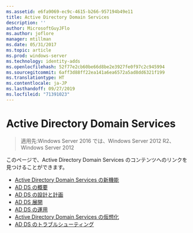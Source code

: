 ```yaml
---
ms.assetid: e6fa9069-ec9c-4615-b266-957194b49e11
title: Active Directory Domain Services
description: ''
author: MicrosoftGuyJFlo
ms.author: joflore
manager: mtillman
ms.date: 05/31/2017
ms.topic: article
ms.prod: windows-server
ms.technology: identity-adds
ms.openlocfilehash: 52f77e2cb60be66d8be2e3927fe0f97c2c945994
ms.sourcegitcommit: 6aff3d88ff22ea141a6ea6572a5ad8dd6321f199
ms.translationtype: HT
ms.contentlocale: ja-JP
ms.lasthandoff: 09/27/2019
ms.locfileid: "71391023"
---
```

# <a name="active-directory-domain-services"></a>Active Directory Domain Services

>適用先:Windows Server 2016 では、Windows Server 2012 R2、Windows Server 2012

  
このページで、Active Directory Domain Services のコンテンツへのリンクを見つけることができます。   


* [Active Directory Domain Services の新機能](../whats-new-active-directory-domain-services.md)  
* [AD DS の概要](../ad-ds/AD-DS-Getting-Started.md)   
* [AD DS の設計と計画](../ad-ds/plan/AD-DS-Design-and-Planning.md)  
* [AD DS 展開](../ad-ds/deploy/AD-DS-Deployment.md)  
* [AD DS の運用](../ad-ds/manage/component-updates/AD-DS-Operations.md)   
* [Active Directory Domain Services の仮想化](../ad-ds/get-started/virtual-dc/Active-Directory-Domain-Services-Virtualization.md)  
* [AD DS のトラブルシューティング](../ad-ds/manage/AD-DS-Troubleshooting.md)
